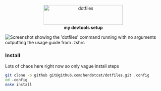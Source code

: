 <p align="center">
  <img
    alt="dotfiles"
    src="https://raw.githubusercontent.com/hendotcat/dotfiles/trunk/dotfiles.svg"
    height="64"
    width="256"
  />
  <br />
  <strong>
    my devtools setup
  </strong>
</p>

![Screenshot showing the 'dotfiles' command running with no arguments outputting
the usage guide from .zshrc](https://github.com/henrycatalinismith/dotfiles/blob/trunk/screenshot.png?raw=true)

### Install

Lots of chaos here right now so only vague install steps

```bash
git clone -o github git@github.com:hendotcat/dotfiles.git .config
cd .config
make install
```

